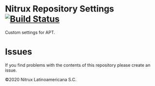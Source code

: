 # Nitrux Repository Settings [![Build Status](https://app.travis-ci.com/Nitrux/nitrux-repositories-config.svg?branch=master)](https://app.travis-ci.com/Nitrux/nitrux-repositories-config)

Custom settings for APT.

# Issues
If you find problems with the contents of this repository please create an issue.

©2020 Nitrux Latinoamericana S.C.
